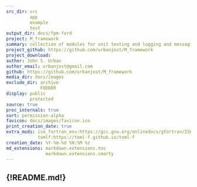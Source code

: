 ```yaml
---
src_dir: src
         app
         example
         test
output_dir: docs/fpm-ford
project: M_framework
summary: collection of modules for unit testing and logging and messaging
project_github: https://github.com/urbanjost/M_framework
project_download:
author: John S. Urban
author_email: urbanjost@gmail.com
github: https://github.com/urbanjost/M_framework
media_dir: docs/images
exclude_dir: archive
             FODDER
display: public
         protected
source: true
proc_internals: true
sort: permission-alpha
favicon: docs/images/favicon.ico
print_creation_date: true
extra_mods: iso_fortran_env:https://gcc.gnu.org/onlinedocs/gfortran/ISO_005fFORTRAN_005fENV.html
            tomlf:https://toml-f.github.io/toml-f
creation_date: %Y-%m-%d %H:%M %z
md_extensions: markdown.extensions.toc
               markdown.extensions.smarty
---
```

{!README.md!}
---
